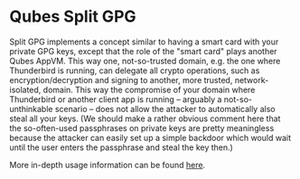 Qubes Split GPG
===============
Split GPG implements a concept similar to having a smart card with your private 
GPG keys, except that the role of the "smart card" plays another Qubes AppVM. 
This way one, not-so-trusted domain, e.g. the one where Thunderbird is running, 
can delegate all crypto operations, such as encryption/decryption and signing to
another, more trusted, network-isolated, domain. This way the compromise of your
domain where Thunderbird or another client app is running – arguably a 
not-so-unthinkable scenario – does not allow the attacker to automatically also
steal all your keys. (We should make a rather obvious comment here that the 
so-often-used passphrases on private keys are pretty meaningless because the 
attacker can easily set up a simple backdoor which would wait until the user 
enters the passphrase and steal the key then.)

More in-depth usage information can be found 
[here](https://www.qubes-os.org/doc/split-gpg/).
